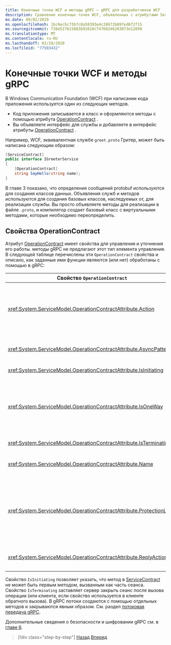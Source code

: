 ```yaml
---
title: Конечные точки WCF и методы gRPC — gRPC для разработчиков WCF
description: Сравнение конечных точек WCF, объявленных с атрибутами ServiceContract и OperationContract, и методами gRPC, объявленными в protobuf
ms.date: 09/02/2019
ms.openlocfilehash: 1bc6ecbc73bfc0a58393e4c28672b897ed6f2f15
ms.sourcegitcommit: f38e527623883b92010cf4760246203073e12898
ms.translationtype: MT
ms.contentlocale: ru-RU
ms.lasthandoff: 02/20/2020
ms.locfileid: "77503432"
---
```

# <a name="wcf-endpoints-and-grpc-methods"></a>Конечные точки WCF и методы gRPC

В Windows Communication Foundation (WCF) при написании кода приложения используется один из следующих методов.

- Код приложения записывается в класс и оформляются методы с помощью атрибута [OperationContract](xref:System.ServiceModel.OperationContractAttribute) .
- Вы объявляете интерфейс для службы и добавляете в интерфейс атрибуты [OperationContract](xref:System.ServiceModel.OperationContractAttribute) .

Например, WCF, эквивалентная службе `greet.proto` Гритер, может быть написана следующим образом:

```csharp
[ServiceContract]
public interface IGreeterService
{
    [OperationContract]
    string SayHello(string name);
}
```

В главе 3 показано, что определения сообщений protobuf используются для создания классов данных. Объявления служб и методов используются для создания базовых классов, наследуемых от, для реализации службы. Вы просто объявляете методы для реализации в файле `.proto`, и компилятор создает базовый класс с виртуальными методами, которые необходимо переопределить.

## <a name="operationcontract-properties"></a>Свойства OperationContract

Атрибут [OperationContract](xref:System.ServiceModel.OperationContractAttribute) имеет свойства для управления и уточнения его работы. методы gRPC не предлагают этот тип элемента управления. В следующей таблице перечислены эти `OperationContract` свойства и описано, как заданные ими функции являются (или нет) обработаны с помощью в gRPC:

| Свойство `OperationContract` | gRPC                                             |
| ---------------------------- | ------------------------------------------------ |
| <xref:System.ServiceModel.OperationContractAttribute.Action>             | URI идентифицирует операцию. gRPC использует имя `package`, `service`и `rpc` из файла `.proto`. |
| <xref:System.ServiceModel.OperationContractAttribute.AsyncPattern>       | Все методы службы gRPC возвращают `Task` объекты. |
| <xref:System.ServiceModel.OperationContractAttribute.IsInitiating>       | См. абзац после этой таблицы. |
| <xref:System.ServiceModel.OperationContractAttribute.IsOneWay>           | Односторонние методы gRPC возвращают `Empty` результаты или используют потоковую передачу клиента. |
| <xref:System.ServiceModel.OperationContractAttribute.IsTerminating>      | См. абзац после этой таблицы. |
| <xref:System.ServiceModel.OperationContractAttribute.Name>               | Это свойство связано с SOAP и не имеет смысла в gRPC. |
| <xref:System.ServiceModel.OperationContractAttribute.ProtectionLevel>    | Шифрование сообщений отсутствует. Сетевое шифрование обрабатывается на транспортном уровне (TLS через HTTP/2). |
| <xref:System.ServiceModel.OperationContractAttribute.ReplyAction>        | Это свойство связано с SOAP и не имеет смысла в gRPC. |

Свойство `IsInitiating` позволяет указать, что метод в [ServiceContract](xref:System.ServiceModel.ServiceContractAttribute) не может быть первым методом, вызванным как часть сеанса. Свойство `IsTerminating` заставляет сервер закрыть сеанс после вызова операции (или клиента, если свойство используется в клиенте обратного вызова). В gRPC потоки создаются с помощью отдельных методов и закрываются явным образом. См. раздел [потоковая передача gRPC](rpc-types.md#grpc-streaming).

Дополнительные сведения о безопасности и шифровании gRPC см. в [главе 6](security.md).

>[!div class="step-by-step"]
>[Назад](wcf-services-to-grpc-comparison.md)
>[Вперед](wcf-bindings.md)
